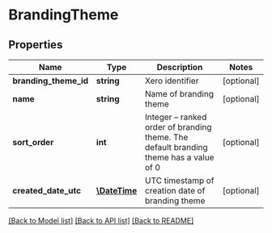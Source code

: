 # BrandingTheme

## Properties
Name | Type | Description | Notes
------------ | ------------- | ------------- | -------------
**branding_theme_id** | **string** | Xero identifier | [optional] 
**name** | **string** | Name of branding theme | [optional] 
**sort_order** | **int** | Integer – ranked order of branding theme. The default branding theme has a value of 0 | [optional] 
**created_date_utc** | [**\DateTime**](\DateTime.md) | UTC timestamp of creation date of branding theme | [optional] 

[[Back to Model list]](../README.md#documentation-for-models) [[Back to API list]](../README.md#documentation-for-api-endpoints) [[Back to README]](../README.md)


